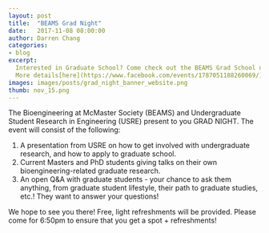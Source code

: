 ```yaml
---
layout: post
title:  "BEAMS Grad Night"
date:   2017-11-08 08:00:00
author: Darren Chang
categories: 
- blog
excerpt:
  Interested in Graduate School? Come check out the BEAMS Grad School night!
  More details[here](https://www.facebook.com/events/1787051188260069/). 
images: images/posts/grad_night_banner_website.png
thumb: nov_15.png
---
```


The Bioengineering at McMaster Society (BEAMS) and Undergraduate Student Research in Engineering (USRE) present to you GRAD NIGHT.
The event will consist of the following:

1. A presentation from USRE on how to get involved with undergraduate research, and how to apply to graduate school.
2. Current Masters and PhD students giving talks on their own bioengineering-related graduate research. 
3. An open Q&A with graduate students - your chance to ask them anything, from graduate student lifestyle, their path to graduate studies, etc.! They want to answer your questions!

We hope to see you there! Free, light refreshments will be provided. Please come for 6:50pm to ensure that you get a spot + refreshments!